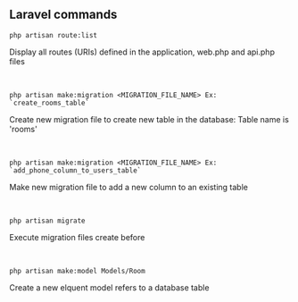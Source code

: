 ## Laravel commands
```
php artisan route:list
```
Display all routes (URIs) defined in the application, web.php and api.php files

<br/>

```
php artisan make:migration <MIGRATION_FILE_NAME> Ex: `create_rooms_table`
```
Create new migration file to create new table in the database: Table name is 'rooms'

<br />

```
php artisan make:migration <MIGRATION_FILE_NAME> Ex: `add_phone_column_to_users_table`
```

Make new migration file to add a new column to an existing table

<br />

```
php artisan migrate
```

Execute migration files create before

<br />

```
php artisan make:model Models/Room
```

Create a new elquent model refers to a database table


